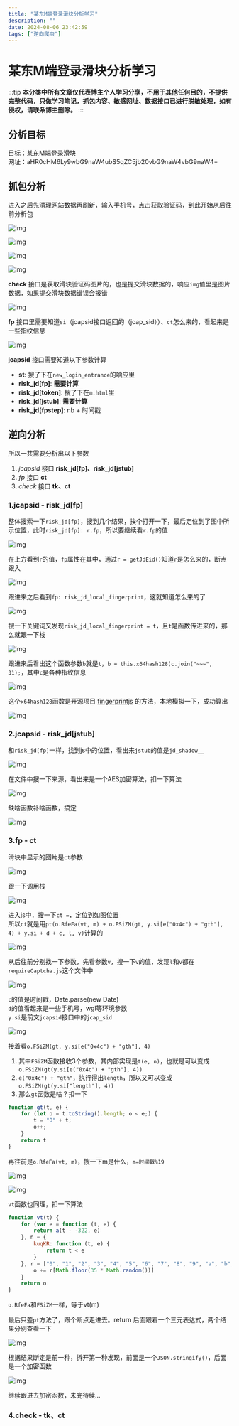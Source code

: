 ```yaml
---
title: "某东M端登录滑块分析学习"
description: ""
date: 2024-08-06 23:42:59
tags: ["逆向爬虫"]
---
```


# 某东M端登录滑块分析学习

:::tip
**本分类中所有文章仅代表博主个人学习分享，不用于其他任何目的，不提供完整代码，只做学习笔记，抓包内容、敏感网址、数据接口已进行脱敏处理，如有侵权，请联系博主删除。**
:::


## 分析目标

目标：某东M端登录滑块  
网址：aHR0cHM6Ly9wbG9naW4ubS5qZC5jb20vbG9naW4vbG9naW4=

## 抓包分析

进入之后先清理网站数据再刷新，输入手机号，点击获取验证码，到此开始从后往前分析包

![img](./20240806100.png)

![img](./20240806100.1.png)

![img](./20240806100.2.png)

![img](./20240806100.3.png)

**check** 接口是获取滑块验证码图片的，也是提交滑块数据的，响应`img`值里是图片数据，如果提交滑块数据错误会报错

![img](./20240806100.4.png)

**fp** 接口里需要知道`si`（jcapsid接口返回的（jcap_sid））、`ct`怎么来的，看起来是一些指纹信息

![img](./20240806100.5.png)

**jcapsid** 接口需要知道以下参数计算
* **st**: 搜了下在`new_login_entrance`的响应里
* **risk_jd[fp]**: **需要计算**
* **risk_jd[token]**: 搜了下在`m.html`里
* **risk_jd[jstub]**: **需要计算**
* **risk_jd[fpstep]**: nb + 时间戳

## 逆向分析

所以一共需要分析出以下参数
1. *jcapsid* 接口 **risk_jd[fp]、risk_jd[jstub]**
2. *fp* 接口 **ct**
3. *check* 接口 **tk、ct**


### 1.jcapsid - risk_jd[fp]

整体搜索一下`risk_jd[fp]`，搜到几个结果，挨个打开一下，最后定位到了图中所示位置，此时`risk_jd[fp]: r.fp`，所以要继续看`r.fp`的值

![img](./20240806101.png)

在上方看到`r`的值，`fp`属性在其中，通过`r = getJdEid()`知道`r`是怎么来的，断点跟入

![img](./20240806102.png)

跟进来之后看到`fp: risk_jd_local_fingerprint`，这就知道怎么来的了

![img](./20240806103.png)

搜一下关键词又发现`risk_jd_local_fingerprint = t`，且`t`是函数传进来的，那么就跟一下栈

![img](./20240806104.png)

跟进来后看出这个函数参数`b`就是`t`，`b = this.x64hash128(c.join("~~~", 31);`，其中`c`是各种指纹信息

![img](./20240806105.png)

这个`x64hash128`函数是开源项目 [fingerprintjs](https://github.com/fingerprintjs/fingerprintjs) 的方法，本地模拟一下，成功算出

![img](./20240806106.png)

### 2.jcapsid - risk_jd[jstub]

和`risk_jd[fp]`一样，找到js中的位置，看出来`jstub`的值是`jd_shadow__`

![img](./20240806107.png)

在文件中搜一下来源，看出来是一个AES加密算法，扣一下算法

![img](./20240806108.png)

缺啥函数补啥函数，搞定

![img](./20240806109.png)

### 3.fp - ct

滑块中显示的图片是`ct`参数

![img](./20240806110.png)

跟一下调用栈

![img](./20240806111.png)

进入js中，搜一下`ct =`，定位到如图位置  
所以`ct`就是用`pt(o.RfeFa(vt, m) + o.FSiZM(gt, y.si[e("0x4c") + "gth"], 4) + y.si + d + c, l, v)`计算的

![img](./20240806112.png)

从后往前分别找一下参数，先看参数`v`，搜一下`v`的值，发现`l`和`v`都在`requireCaptcha.js`这个文件中

![img](./20240806113.png)

`c`的值是时间戳，Date.parse(new Date)  
`d`的值看起来是一些手机号，wgl等环境参数  
`y.si`是前文`jcapsid`接口中的`jcap_sid`

![img](./20240806114.png)

接着看`o.FSiZM(gt, y.si[e("0x4c") + "gth"], 4)`  
1. 其中`FSiZM`函数接收3个参数，其内部实现是`t(e, n)`，也就是可以变成`o.FSiZM(gt(y.si[e("0x4c") + "gth"], 4))`  
2. `e("0x4c") + "gth"`，执行得出`length`，所以又可以变成`o.FSiZM(gt(y.si["length"], 4))`  
3. 那么`gt`函数是啥？扣一下
```js
function gt(t, e) {
    for (let o = t.toString().length; o < e;) {
        t = "0" + t;
        o++;
    }
    return t
}
```

再往前是`o.RfeFa(vt, m)`，搜一下m是什么，`m=时间戳%19`

![img](./20240806115.png)

![img](./20240806116.png)

`vt`函数也同理，扣一下算法

```js
function vt(t) {
    for (var e = function (t, e) {
        return a(t - -322, e)
    }, n = {
        kuqKR: function (t, e) {
            return t < e
        }
    }, r = ["0", "1", "2", "3", "4", "5", "6", "7", "8", "9", "a", "b", "c", "d", "e", "f", "g", "h", "i", "j", "k", "l", "m", "n", "o", "p", "q", "r", "s", "t", "u", "v", "w", "x", "y", "z"], o = "", i = 0; n.kuqKR(i, t); i++) {
        o += r[Math.floor(35 * Math.random())]
    }
    return o
}
```

`o.RfeFa`和`FSiZM`一样，等于vt(m)

最后只差`pt`方法了，跟个断点走进去。return 后面跟着一个三元表达式，两个结果分别查看一下

![img](./20240806117.png)

根据结果断定是前一种，拆开第一种发现，前面是一个`JSON.stringify()`，后面是一个加密函数

![img](./20240806118.png)

继续跟进去加密函数，未完待续...

### 4.check - tk、ct